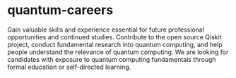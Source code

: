 # quantum-careers
Gain valuable skills and experience essential for future professional opportunities and continued studies. Contribute to the open source Qiskit project, conduct fundamental research into quantum computing, and help people understand the relevance of quantum computing. We are looking for candidates with exposure to quantum computing fundamentals  through formal education or self-directed learning.
